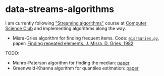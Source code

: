 data-streams-algorithms
=======================

I am currently following ["Streaming algorithms"](http://compsciclub.ru/courses/streamingalgorithms) course at [Computer Science Club](http://compsciclub.ru/) and implementing algorithms along the way.

- Misra-Gries algorithm for finding frequent items. 
Code: [`misragries.py`](https://github.com/kalaidin/data-streams-algorithms/blob/master/misragries.py),
paper: [Finding repeated elements, J. Misra, D. Gries, 1982](http://www.mathcs.emory.edu/~cheung/papers/StreamDB/Frequency-count/1982-Misra-FindRepeatedElements.pdf)


TODO:
- Munro-Paterson algorithm for finding the median: [paper](http://polylogblog.files.wordpress.com/2009/08/80munro-median.pdf)
- Greenwald-Khanna algorithm for quantiles estimation: [paper](http://infolab.stanford.edu/~datar/courses/cs361a/papers/quantiles.pdf)


